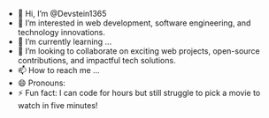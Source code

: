 - 👋 Hi, I’m @Devstein1365
- 👀 I’m interested in web development, software engineering, and technology innovations.
- 🌱 I’m currently learning ...
- 💞️ I’m looking to collaborate on exciting web projects, open-source contributions, and impactful tech solutions.
- 📫 How to reach me ...
- 😄 Pronouns: 
- ⚡ Fun fact: I can code for hours but still struggle to pick a movie to watch in five minutes!

<!---
Goldstein1365/Goldstein1365 is a ✨ special ✨ repository because its `README.md` (this file) appears on your GitHub profile.
You can click the Preview link to take a look at your changes.
--->
